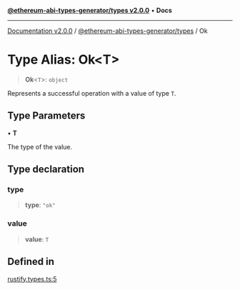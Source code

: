 [**@ethereum-abi-types-generator/types v2.0.0**](../README.md) • **Docs**

***

[Documentation v2.0.0](../../../packages.md) / [@ethereum-abi-types-generator/types](../README.md) / Ok

# Type Alias: Ok\<T\>

> **Ok**\<`T`\>: `object`

Represents a successful operation with a value of type `T`.

## Type Parameters

• **T**

The type of the value.

## Type declaration

### type

> **type**: `"ok"`

### value

> **value**: `T`

## Defined in

[rustify.types.ts:5](https://github.com/niZmosis/ethereum-abi-types-generator/blob/34014c6ac1a58a7622fbd21e7421270aae38bf36/packages/types/src/rustify.types.ts#L5)
